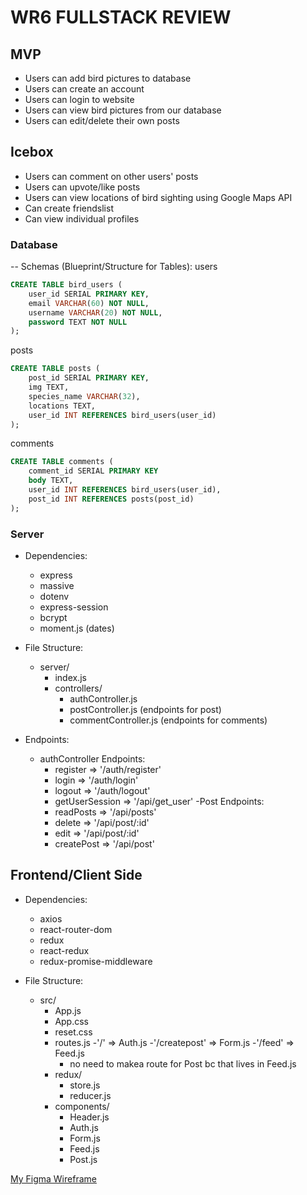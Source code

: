 # WR6 FULLSTACK REVIEW

## MVP
- Users can add bird pictures to database
- Users can create an account
- Users can login to website
- Users can view bird pictures from our database
- Users can edit/delete their own posts

## Icebox 
- Users can comment on other users' posts
- Users can upvote/like posts
- Users can view locations of bird sighting using Google Maps API
- Can create friendslist
- Can view individual profiles

### Database

-- Schemas (Blueprint/Structure for Tables):
users
```SQL
CREATE TABLE bird_users (
    user_id SERIAL PRIMARY KEY,
    email VARCHAR(60) NOT NULL,
    username VARCHAR(20) NOT NULL,
    password TEXT NOT NULL
);
```
posts
```SQL
CREATE TABLE posts (
    post_id SERIAL PRIMARY KEY,
    img TEXT,
    species_name VARCHAR(32),
    locations TEXT,
    user_id INT REFERENCES bird_users(user_id)
);
```
comments
```SQL
CREATE TABLE comments (
    comment_id SERIAL PRIMARY KEY
    body TEXT,
    user_id INT REFERENCES bird_users(user_id),
    post_id INT REFERENCES posts(post_id)
);
```
### Server
- Dependencies:
    - express
    - massive
    - dotenv
    - express-session
    - bcrypt
    - moment.js (dates)


- File Structure:
    - server/
        - index.js
        - controllers/
            - authController.js
            - postController.js (endpoints for post)
            - commentController.js (endpoints for comments)
- Endpoints:
    - authController Endpoints:
        - register => '/auth/register'
        - login => '/auth/login'
        - logout => '/auth/logout'
        - getUserSession => '/api/get_user'
    -Post Endpoints:
        - readPosts => '/api/posts'
        - delete => '/api/post/:id'
        - edit => '/api/post/:id'
        - createPost => '/api/post'

## Frontend/Client Side
- Dependencies: 
    - axios
    - react-router-dom
    - redux
    - react-redux
    - redux-promise-middleware

- File Structure:
    - src/
        - App.js
        - App.css
        - reset.css
        - routes.js
            -'/' => Auth.js
            -'/createpost' => Form.js
            -'/feed' => Feed.js
            - no need to makea  route for Post bc that lives in Feed.js
        - redux/
            - store.js
            - reducer.js
        - components/
            - Header.js
            - Auth.js
            - Form.js
            - Feed.js
            - Post.js

<a href='link to wireframe'>My Figma Wireframe</a>